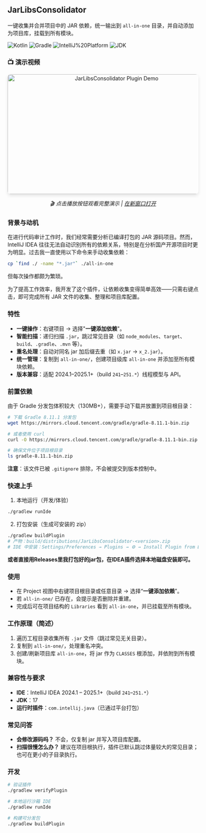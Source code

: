 ## JarLibsConsolidator

一键收集并合并项目中的 JAR 依赖，统一输出到 `all-in-one` 目录，并自动添加为项目库，挂载到所有模块。

![Kotlin](https://img.shields.io/badge/Kotlin-1.9.25-7F52FF?logo=kotlin) ![Gradle](https://img.shields.io/badge/Gradle-8.x-02303A?logo=gradle) ![IntelliJ%20Platform](https://img.shields.io/badge/IntelliJ%20Platform-241--251.*-000?logo=intellijidea) ![JDK](https://img.shields.io/badge/JDK-17-5382A1)

### 📺 演示视频

<div align="center">
  <a href="https://www.youtube.com/watch?v=vE4H3-4ami0">
    <img src="https://img.youtube.com/vi/vE4H3-4ami0/maxresdefault.jpg" alt="JarLibsConsolidator Plugin Demo" width="560" height="315" style="border-radius: 8px; box-shadow: 0 4px 8px rgba(0,0,0,0.1);">
  </a>
  <br>
  <p><em>🎬 点击播放按钮观看完整演示 | <a href="https://www.youtube.com/watch?v=vE4H3-4ami0">在新窗口打开</a></em></p>
</div>

### 背景与动机

在进行代码审计工作时，我们经常需要分析已编译打包的 JAR 源码项目。然而，IntelliJ IDEA 往往无法自动识别所有的依赖关系，特别是在分析国产开源项目时更为明显。过去我一直使用以下命令来手动收集依赖：

```bash
cp `find ./ -name "*.jar"` ./all-in-one
```

但每次操作都颇为繁琐。

为了提高工作效率，我开发了这个插件，让依赖收集变得简单高效——只需右键点击，即可完成所有 JAR 文件的收集、整理和项目库配置。

### 特性
- **一键操作**：右键项目 → 选择"**一键添加依赖**"。
- **智能扫描**：递归扫描 `.jar`，跳过常见目录（如 `node_modules`、`target`、`build`、`.gradle`、`.mvn` 等）。
- **重名处理**：自动对同名 jar 加后缀去重（如 `x.jar` → `x_2.jar`）。
- **统一管理**：复制到 `all-in-one/`，创建项目级库 `all-in-one` 并添加至所有模块依赖。
- **版本兼容**：适配 2024.1–2025.1+（build `241`–`251.*`）线程模型与 API。

### 前置依赖

由于 Gradle 分发包体积较大（130MB+），需要手动下载并放置到项目根目录：

```bash
# 下载 Gradle 8.11.1 分发包
wget https://mirrors.cloud.tencent.com/gradle/gradle-8.11.1-bin.zip

# 或者使用 curl
curl -O https://mirrors.cloud.tencent.com/gradle/gradle-8.11.1-bin.zip

# 确保文件位于项目根目录
ls gradle-8.11.1-bin.zip
```

**注意**：该文件已被 `.gitignore` 排除，不会被提交到版本控制中。

### 快速上手
1) 本地运行（开发/体验）

```bash
./gradlew runIde
```

2) 打包安装（生成可安装的 zip）

```bash
./gradlew buildPlugin
# 产物：build/distributions/JarLibsConsolidator-<version>.zip
# IDE 中安装：Settings/Preferences → Plugins → ⚙ → Install Plugin from Disk…
```
**或者直接用Releases里我打包好的jar包，在IDEA插件选择本地磁盘安装即可。**

### 使用
- 在 Project 视图中右键项目根目录或任意目录 → 选择“**一键添加依赖**”。
- 若 `all-in-one/` 已存在，会提示是否删除并重建。
- 完成后可在项目结构的 `Libraries` 看到 `all-in-one`，并已挂载至所有模块。

### 工作原理（简述）
1. 遍历工程目录收集所有 `.jar` 文件（跳过常见无关目录）。
2. 复制到 `all-in-one/`，处理重名冲突。
3. 创建/刷新项目库 `all-in-one`，将 jar 作为 `CLASSES` 根添加，并依附到所有模块。

### 兼容性与要求
- **IDE**：IntelliJ IDEA 2024.1 – 2025.1+（build `241`–`251.*`）
- **JDK**：17
- **运行时插件**：`com.intellij.java`（已通过平台打包）

### 常见问答
- **会修改源码吗？** 不会，仅复制 jar 并写入项目库配置。
- **扫描很慢怎么办？** 建议在项目根执行，插件已默认跳过体量较大的常见目录；也可在更小的子目录执行。

### 开发
```bash
# 验证插件
./gradlew verifyPlugin

# 本地运行沙箱 IDE
./gradlew runIde

# 构建可分发包
./gradlew buildPlugin
```

